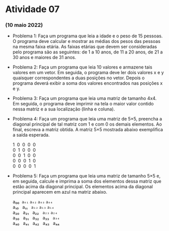 # Atividade 07

### (10 maio 2022)


- Problema 1:  Faça um programa que leia a idade e o peso de 15 pessoas. O programa deve calcular e mostrar as médias dos pesos das pessoas na mesma faixa etária. As faixas etárias que devem ser consideradas pelo programa são as seguintes: de 1 a 10 anos, de 11 a 20 anos, de 21 a 30 anos e maiores de 31 anos.

- Problema 2:  Faça um programa que leia 10 valores e armazene tais valores em um vetor. Em seguida, o programa deve ler dois valores x e y quaisquer correspondentes a duas posições no vetor. Depois o programa deverá exibir a soma dos valores encontrados nas posições  x e y.

- Problema 3: Faça um programa que leia uma matriz de tamanho 4x4. Em seguida, o programa deve imprimir na tela o maior valor contido nessa matriz e a sua localização (linha e coluna).

- Problema 4:  Faça um programa que leia uma matriz de 5×5, preencha a diagonal principal de tal matriz com 1 e com 0 os demais elementos. Ao final, escreva a matriz obtida. A matriz 5×5 mostrada abaixo exemplifica a saída esperada.

    1&nbsp;&nbsp;0&nbsp;&nbsp;0&nbsp;&nbsp;0&nbsp;&nbsp;0 <br/>
    0&nbsp;&nbsp;1&nbsp;&nbsp;0&nbsp;&nbsp;0&nbsp;&nbsp;0 <br/>
    0&nbsp;&nbsp;0&nbsp;&nbsp;1&nbsp;&nbsp;0&nbsp;&nbsp;0 <br/>
    0&nbsp;&nbsp;0&nbsp;&nbsp;0&nbsp;&nbsp;1&nbsp;&nbsp;0 <br/>
    0&nbsp;&nbsp;0&nbsp;&nbsp;0&nbsp;&nbsp;0&nbsp;&nbsp;1


- Problema 5: Faça um programa que leia uma matriz de tamanho 5×5 e, em seguida, calcule e imprima a soma dos elementos dessa matriz que estão acima da diagonal principal. Os elementos acima da diagonal principal aparecem em azul na matriz abaixo.

    a₀₀ &nbsp;`a₀₁` `a₀₂` `a₀₃` `a₀₄`<br/>
    a₁₀ &nbsp;&nbsp;a₁₁ &nbsp;&nbsp;`a₁₂` `a₁₃` `a₁₄`<br/>
    a₂₀ &nbsp; a₂₁ &nbsp; a₂₂ &nbsp;&nbsp;`a₂₃` `a₂₄`<br/>
    a₃₀ &nbsp; a₃₁ &nbsp; a₃₂ &nbsp; a₃₃ &nbsp;&nbsp;`a₃₄`<br/>
    a₄₀ &nbsp; a₄₁ &nbsp; a₄₂ &nbsp; a₄₃ &nbsp; a₄₄